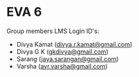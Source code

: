 # EVA 6

Group members LMS Login ID's:

- Divya Kamat (divya.r.kamat@gmail.com)
- Divya G K (gkdivya@gmail.com)
- Sarang (jaya.sarangan@gmail.com)
- Varsha (avr.varsha@gmail.com)
